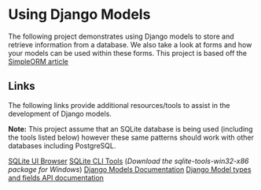 # Using Django Models

The following project demonstrates using Django models to store and retrieve information from a database. We also take a look at forms and how your models can be used within these forms. This project is based off the [SimpleORM article](https://github.com/rydevops/SimpleORM) 

## Links

The following links provide additional resources/tools to assist in the development of Django models. 

**Note:** This project assume that an SQLite database is being used (including the tools listed below) however these same patterns should work with other databases including PostgreSQL. 

[SQLite UI Browser](https://sqlitebrowser.org/)
[SQLite CLI Tools](https://www.sqlite.org/download.html) (*Download the sqlite-tools-win32-x86 package for Windows*)
[Django Models Documentation](https://docs.djangoproject.com/en/2.2/topics/db/models/)
[Django Model types and fields API documentation](https://docs.djangoproject.com/en/2.2/ref/models/fields)